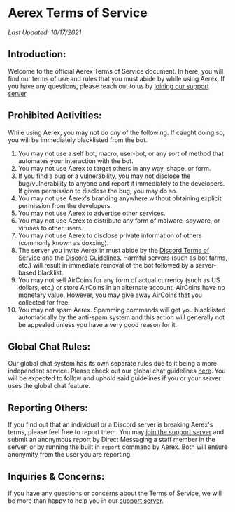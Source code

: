 # Aerex Terms of Service
*Last Updated: 10/17/2021*

## Introduction:
Welcome to the official Aerex Terms of Service document. In here, you will find our terms of use and rules that you must abide by while using Aerex. If you have any questions, please reach out to us by [joining our support server](https://discord.gg/BYuUvE4).

## Prohibited Activities:
While using Aerex, you may not do _any_ of the following. If caught doing so, you will be immediately blacklisted from the bot.

1. You may not use a self bot, macro, user-bot, or any sort of method that automates your interaction with the bot.
2. You may not use Aerex to target others in any way, shape, or form. 
3. If you find a bug or a vulnerability, you may not disclose the bug/vulnerability to anyone and report it immediately to the developers. If given permission to disclose the bug, you may do so.
4. You may not use Aerex's branding anywhere without obtaining explicit permission from the developers. 
5. You may not use Aerex to advertise other services.
6. You may not use Aerex to distribute any form of malware, spyware, or viruses to other users.
7. You may not use Aerex to disclose private information of others (commonly known as doxxing).
8. The server you invite Aerex in must abide by the [Discord Terms of Service](https://discord.com/terms) and the [Discord Guidelines](https://discord.com/guidelines). Harmful servers (such as bot farms, etc.) will result in immediate removal of the bot followed by a server-based blacklist.
9. You may not sell AirCoins for any form of actual currency (such as US dollars, etc.) or store AirCoins in an alternate account. AirCoins have no monetary value. However, you may give away AirCoins that you collected for free.
10. You may not spam Aerex. Spamming commands will get you blacklisted automatically by the anti-spam system and this action will generally not be appealed unless you have a very good reason for it.

## Global Chat Rules:
Our global chat system has its own separate rules due to it being a more independent service. Please check out our global chat guidelines [here](https://github.com/aerex-bot/global_chat-guidelines). You will be expected to follow and uphold said guidelines if you or your server uses the global chat feature.

## Reporting Others:
If you find out that an individual or a Discord server is breaking Aerex's terms, please feel free to report them. You may [join the support server]([https://discord.gg/BYuUvE4) and submit an anonymous report by Direct Messaging a staff member in the server, or by running the built in `report` command by Aerex. Both will ensure anonymity from the user you are reporting.

## Inquiries & Concerns:
If you have any questions or concerns about the Terms of Service, we will be more than happy to help you in our [support server](https://discord.gg/BYuUvE4). 
